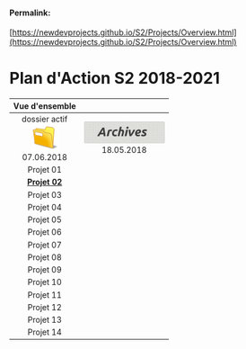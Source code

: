 <link rel="stylesheet" href="S2.css">

#### Permalink: 
[https://newdevprojects.github.io/S2/Projects/Overview.html](https://newdevprojects.github.io/S2/Projects/Overview.html)

# Plan d'Action S2 2018-2021

| Vue d'ensemble | &nbsp; |
| :---: | :---: |
| dossier actif<br>![](folder.png)<br><span>07.06.2018</span> | ![](archives.png)<br><span>18.05.2018</span> |
| Projet 01 | &nbsp; |
| [**Projet 02**](02.md) | &nbsp; |
| Projet 03 | &nbsp; |
| Projet 04 | &nbsp; |
| Projet 05 | &nbsp; |
| Projet 06 | &nbsp; |
| Projet 07 | &nbsp; |
| Projet 08 | &nbsp; |
| Projet 09 | &nbsp; |
| Projet 10 | &nbsp; |
| Projet 11 | &nbsp; |
| Projet 12 | &nbsp; |
| Projet 13 | &nbsp; |
| Projet 14 | &nbsp; |
